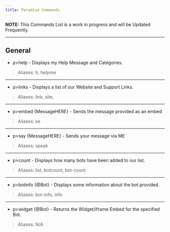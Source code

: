 ```yaml
---
title: Paradise Commands
---
```


<Alert type="info">

**NOTE:** This Commands List is a work in progress and will be Updated Frequently.
</Alert>

---

## General
* p>help - Displays my Help Message and Categories.
> Aliases: h, helpme

--- 

* p>links - Displays a list of our Website and Support Links.
> Aliases: link, site,

---

* p>embed {MessageHERE} - Sends the message provided as an embed
> Aliases: se

---

* p>say {MessageHERE} - Sends your message via ME
> Aliases: speak

---

* p>count - Displays how many bots have been added to our list.
> Aliases: list, botcount, bot-count

---

* p>botinfo {@Bot} - Displays some information about the bot provided.
> Aliases: bot-info, info

---

* p>widget {@Bot} - Returns the Widget/iframe Embed for the specified Bot.
> Aliases: N/A 


